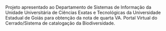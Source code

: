 Projeto apresentado ao Departamento de Sistemas de Informação da Unidade Universitária de Ciências Exatas e Tecnológicas da Universidade Estadual de Goiás para obtenção da nota de quarta VA. Portal Virtual do Cerrado/Sistema de catalogação da Biodiversidade.